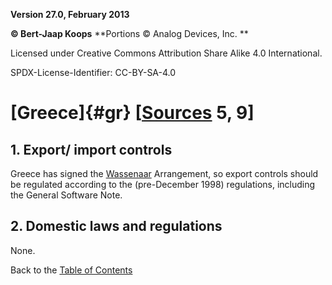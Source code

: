 **Version 27.0, February 2013**

**© Bert-Jaap Koops**
**Portions © Analog Devices, Inc. **  

Licensed under Creative Commons Attribution Share Alike 4.0 International.

SPDX-License-Identifier: CC-BY-SA-4.0

# [Greece]{#gr} \[[Sources](../sources.md) 5, 9\]

## 1. Export/ import controls  

Greece has signed the [Wassenaar](#Wassenaar) Arrangement, so export
controls should be regulated according to the (pre-December 1998)
regulations, including the General Software Note.

## 2. Domestic laws and regulations  
None.

Back to the [Table of Contents](index.md)
